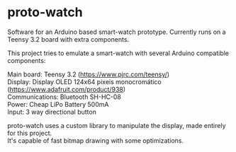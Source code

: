 # proto-watch
Software for an Arduino based smart-watch prototype. Currently runs on a Teensy 3.2 board with extra components. 

This project tries to emulate a smart-watch with several Arduino compatible components:  
  
Main board: Teensy 3.2 (https://www.pjrc.com/teensy/)  
Display: Display OLED 124x64 pixeis monocromático (https://www.adafruit.com/product/938)  
Communications: Bluetooth SH-HC-08  
Power: Cheap LiPo Battery 500mA  
Input: 3 way directional button  
  
proto-watch uses a custom library to manipulate the display, made entirely for this project.  
It's capable of fast bitmap drawing with some optimizations.
